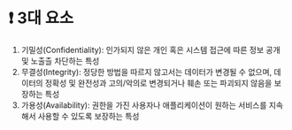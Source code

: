 # ❗️ 3대 요소
1. 기밀성(Confidentiality): 인가되지 않은 개인 혹은 시스템 접근에 따른 정보 공개 및 노출츨 차단하는 특성
2. 무결성(Integrity): 정당한 방법을 따르지 않고서는 데이터가 변경될 수 없으며, 데이터의 정확성 및 완전성과 고의/악의로 변경되거나 훼손 또는 파괴되지 않음을 보장하는 특성
3. 가용성(Availability): 권한을 가진 사용자나 애플리케이션이 원하는 서비스를 지속해서 사용할 수 있도록 보장하는 특성 